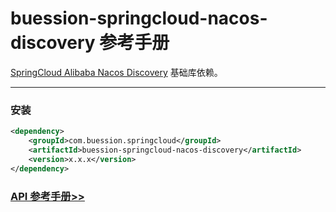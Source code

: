 # buession-springcloud-nacos-discovery 参考手册


[SpringCloud Alibaba Nacos Discovery](https://github.com/alibaba/spring-cloud-alibaba/blob/2.2.x/spring-cloud-alibaba-docs/src/main/asciidoc-zh/nacos-discovery.adoc) 基础库依赖。


---


### 安装

```xml
<dependency>
    <groupId>com.buession.springcloud</groupId>
    <artifactId>buession-springcloud-nacos-discovery</artifactId>
    <version>x.x.x</version>
</dependency>
```


### [API 参考手册>>](https://javadoc.io/static/com.buession.springcloud/buession-springcloud-nacos-discovery/3.0.1/)